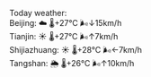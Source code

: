 Today weather:  
Beijing: ☁️   🌡️+27°C 🌬️↓15km/h  
Tianjin: ☀️   🌡️+27°C 🌬️↑7km/h  
Shijiazhuang: ☀️   🌡️+28°C 🌬️←7km/h  
Tangshan: 🌦   🌡️+26°C 🌬️↑10km/h  
